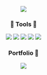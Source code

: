 <div align=center>
<img src="https://capsule-render.vercel.app/api?type=waving&color=auto&height=200&section=header&text=Jisu%20Github!&fontSize=85" />
</div>

<div align=center>
	<h3> 🔨 Tools 🔨</h3>

<img src="https://img.shields.io/badge/Python-3776AB?style=flat-square&logo=Python&logoColor=white"/> <img src="https://img.shields.io/badge/Tableau-E97627?style=flat-square&logo=Tableau&logoColor=white"/> <img src="https://img.shields.io/badge/Jupyter-F37626?style=flat-square&logo=Jupyter&logoColor=white"/> <img src="https://img.shields.io/badge/Qgis-589632?style=flat-square&logo=Qgis&logoColor=white"/> <img src="https://img.shields.io/badge/MySQL-4479A1?style=flat-square&logo=MySQL&logoColor=white"/>

<div align=center>
	<h3> Portfolio 📁</h3>
</div>
<div align=center>
	<a href="https://www.notion.so/ABOUT-ME-b281d5d9a9dd4e1d928728466d46e931">
		<img src="https://img.shields.io/badge/Notion-000000?style=flat&logo=Notion&logoColor=white" />
	</a>
	<br>
</div>
